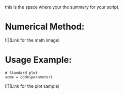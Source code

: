 this is the space where your the summary for your script.

# Numerical Method:

![](Link for the math image)



# Usage Example:

```
# Standard plot
some = code(parameter)

```

![](Link for the plot sample)
